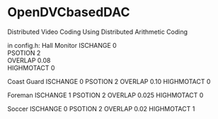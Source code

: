 # OpenDVCbasedDAC
Distributed Video Coding Using Distributed Arithmetic Coding

in config.h:
Hall Monitor 
 ISCHANGE				0					
 PSOTION				2					
 OVERLAP				0.08				
 HIGHMOTACT				0

Coast Guard
 ISCHANGE				0
 PSOTION				2
 OVERLAP				0.10
 HIGHMOTACT				0

Foreman
 ISCHANGE				1
 PSOTION				2
 OVERLAP				0.025
 HIGHMOTACT				0

Soccer
 ISCHANGE				0
 PSOTION				2
 OVERLAP				0.02
 HIGHMOTACT				1
